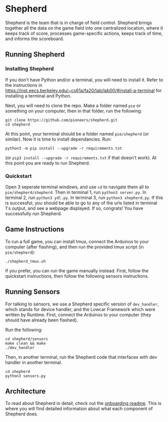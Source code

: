 # Shepherd

Shepherd is the team that is in charge of field control. 
Shepherd brings together all the data on the game field into one centralized location, where it keeps track of score, processes game-specific actions, keeps track of time, and informs the scoreboard.


## Running Shepherd 

### Installing Shepherd

If you don't have Python and/or a terminal, you will need to install it. Refer to the instructions in https://inst.eecs.berkeley.edu/~cs61a/fa20/lab/lab00/#install-a-terminal for installing a terminal and Python.

Next, you will need to clone the repo. Make a folder named `pie` or something on your computer, then in that folder, run the following:
```
git clone https://github.com/pioneers/shepherd.git
cd shepherd
```
At this point, your terminal should be a folder named `pie/shepherd` (or similar). Now it is time to install dependancies. Run:
```
python3 -m pip install --upgrade -r requirements.txt
```
(or `pip3 install --upgrade -r requirements.txt` if that doesn't work). At this point you are ready to run Shepherd.

### Quickstart

Open 3 seperate terminal windows, and use `cd` to navigate them all to `pie/shepherd/shepherd`. Then in terminal 1, run `python3 server.py`. In terminal 2, run `python3 ydl.py`. In terminal 3, run `python3 shepherd.py`. If this is successful, you should be able to go to any of the urls listed in terminal 1's output, and see a webpage displayed. If so, congrats! You have successfully run Shepherd.



## Game Instructions

To run a full game, you can install tmux, connect the Arduinos to your computer (after flashing), and then run the provided tmux script (in `pie/shepherd`):
```
./shepherd_tmux.sh
```
If you prefer, you can run the game manually instead. First, follow the quickstart instructions, then follow the following sensors instructions.

## Running Sensors

For talking to sensors, we use a Shepherd specific version of `dev_handler`, which stands for device handler, and the Lowcar Framework which were written by Runtime. First, connect the Arduinos to your computer (they should have already been flashed).

Run the following:

```
cd shepherd/sensors
make clean && make
./dev_handler
```
Then, in another terminal, run the Shepherd code that interfaces with dev handler in another terminal.
```
cd shepherd
python3 sensors.py
```

## Architecture

To read about Shepherd in detail, check out the [onboarding readme](https://github.com/pioneers/shepherd-onboarding#about-shepherd). This is where you will find detailed information about what each component of Shepherd does.



